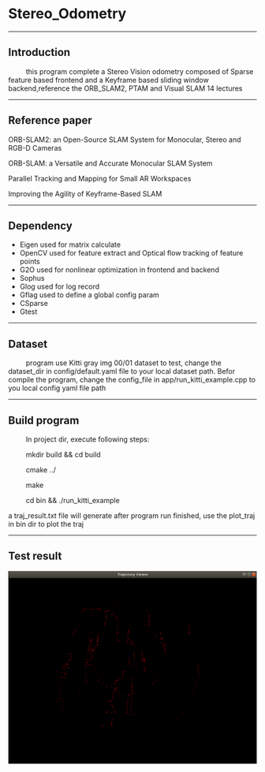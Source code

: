# Stereo_Odometry
***
## Introduction
$\qquad$ this program complete a Stereo Vision odometry  composed of Sparse feature based frontend and a Keyframe based sliding window backend,reference the ORB_SLAM2, PTAM and Visual SLAM 14 lectures
***
## Reference paper
ORB-SLAM2: an Open-Source SLAM System for
Monocular, Stereo and RGB-D Cameras

ORB-SLAM: a Versatile and Accurate
Monocular SLAM System

Parallel Tracking and Mapping for Small AR Workspaces

Improving the Agility of Keyframe-Based SLAM
***
## Dependency
* Eigen used for matrix calculate
* OpenCV used for feature extract and Optical flow tracking of feature points
* G2O used for nonlinear optimization in frontend and backend
* Sophus
* Glog used for log record
* Gflag used to define a global config param
* CSparse
* Gtest
***
## Dataset

$\qquad$ program use Kitti gray img 00/01 dataset to test, change the dataset_dir in config/default.yaml file to your local dataset path. Befor compile the program, change the config_file in app/run_kitti_example.cpp to you local config yaml file path

***
## Build program

$\qquad$ In project dir, execute following steps:

$\qquad$ mkdir build && cd build

$\qquad$ cmake ../

$\qquad$ make

$\qquad$ cd bin && ./run_kitti_example

a traj_result.txt file will generate after program run finished, use the plot_traj in bin dir to plot the traj
***
## Test result

![Traj](traj_result/trajectory.png)

